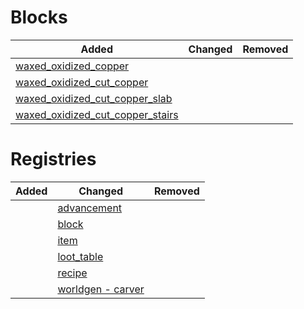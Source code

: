 # Blocks
| Added | Changed | Removed |
|-------|---------|---------|
| [waxed_oxidized_copper](./blocks/waxed_oxidized_copper.json) |  |  |
| [waxed_oxidized_cut_copper](./blocks/waxed_oxidized_cut_copper.json) |  |  |
| [waxed_oxidized_cut_copper_slab](./blocks/waxed_oxidized_cut_copper_slab.json) |  |  |
| [waxed_oxidized_cut_copper_stairs](./blocks/waxed_oxidized_cut_copper_stairs.json) |  |  |

# Registries
| Added | Changed | Removed |
|-------|---------|---------|
|  | [advancement](./registries/advancement.json) |  |
|  | [block](./registries/block.json) |  |
|  | [item](./registries/item.json) |  |
|  | [loot_table](./registries/loot_table.json) |  |
|  | [recipe](./registries/recipe.json) |  |
|  | [worldgen - carver](./registries/worldgen%20-%20carver.json) |  |
